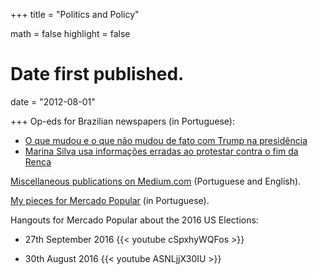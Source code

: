 +++
title = "Politics and Policy"

math = false
highlight = false

# Date first published.
date = "2012-08-01"

+++
Op-eds for Brazilian newspapers (in Portuguese):

  * [O que mudou e o que não mudou de fato com Trump na presidência](http://www.gazetadopovo.com.br/ideias/o-que-mudou-e-o-que-nao-mudou-de-fato-com-trump-na-presidencia-5ozilv7vn3ql9pnhko231h16x)
  * [Marina Silva usa informações erradas ao protestar contra o fim da Renca](https://www.poder360.com.br/opiniao/brasil/marina-silva-usa-informacoes-erradas-ao-protestar-contra-o-fim-da-renca/)


[Miscellaneous publications on Medium.com](https://medium.com/@davilyra) (Portuguese and English).


[My pieces for Mercado Popular](http://mercadopopular.org/author/davilyra/) (in Portuguese).

Hangouts for Mercado Popular about the 2016 US Elections:

  * 27th September 2016
{{< youtube cSpxhyWQFos >}}

  * 30th August 2016
{{< youtube ASNLjjX30IU >}}




